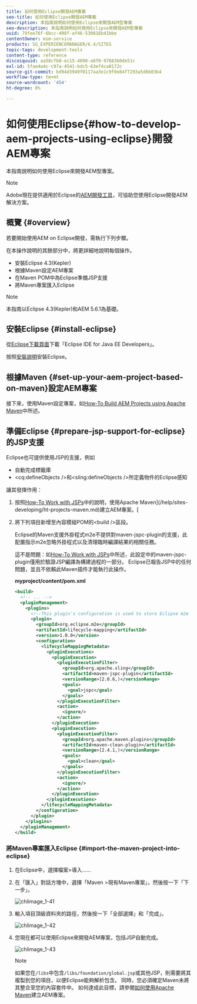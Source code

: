 ```yaml
---
title: 如何使用Eclipse開發AEM專案
seo-title: 如何使用Eclipse開發AEM專案
description: 本指南說明如何使用Eclipse來開發AEM型專案
seo-description: 本指南說明如何使用Eclipse來開發AEM型專案
uuid: 79fee76f-6bcc-498f-af46-530816b41bbe
contentOwner: msm-service
products: SG_EXPERIENCEMANAGER/6.4/SITES
topic-tags: development-tools
content-type: reference
discoiquuid: aa58cfb8-ec15-4698-a8f0-97683b0de51c
exl-id: 5fae4a4c-c97a-4541-bdc5-63ef4ca0172c
source-git-commit: bd94d3949f0117aa3e1c9f0e84f7293a5d6b03b4
workflow-type: tm+mt
source-wordcount: '454'
ht-degree: 0%

---
```


# 如何使用Eclipse{#how-to-develop-aem-projects-using-eclipse}開發AEM專案

本指南說明如何使用Eclipse來開發AEM型專案。

>[!NOTE]
>
>Adobe現在提供適用於Eclipse的[AEM開發工具](/help/sites-developing/aem-eclipse.md)，可協助您使用Eclipse開發AEM解決方案。

## 概覽 {#overview}

若要開始使用AEM on Eclipse開發，需執行下列步驟。

在本操作說明的其餘部分中，將更詳細地說明每個操作。

* 安裝Eclipse 4.3(Kepler)
* 根據Maven設定AEM專案
* 在Maven POM中為Eclipse準備JSP支援
* 將Maven專案匯入Eclipse

>[!NOTE]
>
>本指南以Eclipse 4.3(Kepler)和AEM 5.6.1為基礎。

## 安裝Eclipse {#install-eclipse}

從[Eclipse下載頁面](https://www.eclipse.org/downloads/)下載「Eclipse IDE for Java EE Developers」。

按照[安裝說明](https://wiki.eclipse.org/Eclipse/Installation)安裝Eclipse。

## 根據Maven {#set-up-your-aem-project-based-on-maven}設定AEM專案

接下來，使用Maven設定專案，如[How-To Build AEM Projects using Apache Maven](/help/sites-developing/ht-projects-maven.md)中所述。

## 準備Eclipse {#prepare-jsp-support-for-eclipse}的JSP支援

Eclipse也可提供使用JSP的支援，例如

* 自動完成標籤庫
* &lt;cq:defineObjects />和&lt;sling:defineObjects />所定義物件的Eclipse感知

讓其發揮作用：

1. 按照[How-To Work with JSPs](/help/sites-developing/ht-projects-maven.md#how-to-work-with-jsps)中的說明，使用Apache Maven](/help/sites-developing/ht-projects-maven.md)建立AEM專案。[
1. 將下列項目新增至內容模組POM的&lt;build />區段。

   Eclipse的Maven支援外掛程式m2e不提供對maven-jspc-plugin的支援，此配置指示m2e忽略外掛程式以及清理臨時編譯結果的相關任務。

   這不是問題：如[How-To Work with JSPs](/help/sites-developing/ht-projects-maven.md#how-to-work-with-jsps)中所述，此設定中的maven-jspc-plugin僅用於驗證JSP編譯為構建過程的一部分。 Eclipse已報告JSP中的任何問題，並且不依賴此Maven插件才能執行此操作。

   **myproject/content/pom.xml**

   ```xml
   <build>
     <!-- ... -->
     <pluginManagement>
       <plugins>
         <!--This plugin's configuration is used to store Eclipse m2e settings only. It has no influence on the Maven build itself.-->
         <plugin>
           <groupId>org.eclipse.m2e</groupId>
           <artifactId>lifecycle-mapping</artifactId>
           <version>1.0.0</version>
           <configuration>
             <lifecycleMappingMetadata>
               <pluginExecutions>
                 <pluginExecution>
                   <pluginExecutionFilter>
                     <groupId>org.apache.sling</groupId>
                     <artifactId>maven-jspc-plugin</artifactId>
                     <versionRange>[2.0.6,)</versionRange>
                     <goals>
                       <goal>jspc</goal>
                     </goals>
                   </pluginExecutionFilter>
                   <action>
                     <ignore/>
                   </action>
                 </pluginExecution>
                 <pluginExecution>
                   <pluginExecutionFilter>
                     <groupId>org.apache.maven.plugins</groupId>
                     <artifactId>maven-clean-plugin</artifactId>
                     <versionRange>[2.4.1,)</versionRange>
                     <goals>
                       <goal>clean</goal>
                     </goals>
                   </pluginExecutionFilter>
                   <action>
                     <ignore/>
                   </action>
                 </pluginExecution>
               </pluginExecutions>
             </lifecycleMappingMetadata>
           </configuration>
         </plugin>
       </plugins>
     </pluginManagement>
   </build>
   ```

### 將Maven專案匯入Eclipse {#import-the-maven-project-into-eclipse}

1. 在Eclipse中，選擇檔案>導入……
1. 在「匯入」對話方塊中，選擇「Maven >現有Maven專案」，然後按一下「下一步」。

   ![chlimage_1-41](assets/chlimage_1-41.png)

1. 輸入項目頂級資料夾的路徑，然後按一下「全部選擇」和「完成」。

   ![chlimage_1-42](assets/chlimage_1-42.png)

1. 您現在都可以使用Eclipse來開發AEM專案，包括JSP自動完成。

   ![chlimage_1-43](assets/chlimage_1-43.png)

   >[!NOTE]
   >
   >如果您在`/libs`中包含`/libs/foundation/global.jsp`或其他JSP，則需要將其複製到您的項目，以便Eclipse能夠解析包含。 同時，您必須確定Maven未將其整合至您的內容套件中。 如何達成此目標，請參閱[如何使用Apache Maven](/help/sites-developing/ht-projects-maven.md)建立AEM專案。
